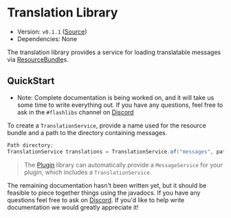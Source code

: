 # Translation Library

 - Version: `v0.1.1` ([Source](https://github.com/Flash-Labs/FlashLibs/tree/master/src/main/java/dev/flashlabs/flashlibs/translation))
 - Dependencies: None

The translation library provides a service for loading translatable messages via
[ResourceBundle](https://docs.oracle.com/javase/8/docs/api/java/util/ResourceBundle.html)s.

## QuickStart

 - Note: Complete documentation is being worked on, and it will take us some
   time to write everything out. If you have any questions, feel free to ask
   in the `#flashlibs` channel on [Discord](https://discord.gg/zWqnAa9KRn)

To create a `TranslationService`, provide a name used for the resource bundle
and a path to the directory containing messages.

```java
Path directory;
TranslationService translations = TranslationService.of("messages", path);
```

> The [Plugin](Plugin.md) library can automatically provide a `MessageService`
> for your plugin, which includes a `TranslationService`.

The remaining documentation hasn't been written yet, but it should be feasible
to piece together things using the javadocs. If you have any questions feel free
to ask on [Discord](https://discord.gg/zWqnAa9KRn). If you'd like to help write
documentation we would greatly appreciate it!

